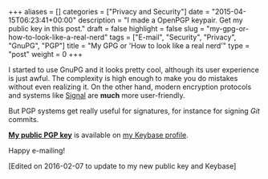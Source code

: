 +++
aliases      = []
categories   = ["Privacy and Security"]
date         = "2015-04-15T06:23:41+00:00"
description  = "I made a OpenPGP keypair. Get my public key in this post."
draft        = false
highlight    = false
slug         = "my-gpg-or-how-to-look-like-a-real-nerd"
tags         = ["E-mail", "Security", "Privacy", "GnuPG", "PGP"]
title        = "My GPG or 'How to look like a real nerd'"
type         = "post"
weight       = 0
+++


I started to use GnuPG and it looks pretty cool, although its user experience is
just awful. The complexity is high enough to make you do mistakes without even
realizing it. On the other hand, modern encryption protocols and systems like
[Signal](https://whispersystems.org/) are **much** more user-friendly.

But PGP systems get really useful for signatures, for instance for signing _Git_
commits.

[**My public PGP key**](https://keybase.io/TheMatjaz/key.asc) is available on
[my Keybase profile](https://keybase.io/TheMatjaz).

Happy e-mailing!

[Edited on 2016-02-07 to update to my new public key and Keybase]
